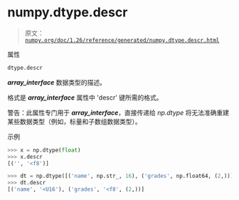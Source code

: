 # numpy.dtype.descr

> 原文：[`numpy.org/doc/1.26/reference/generated/numpy.dtype.descr.html`](https://numpy.org/doc/1.26/reference/generated/numpy.dtype.descr.html)

属性

```py
dtype.descr
```

*__array_interface__* 数据类型的描述。

格式是 *__array_interface__* 属性中 'descr' 键所需的格式。

警告：此属性专门用于 *__array_interface__*，直接传递给 *np.dtype* 将无法准确重建某些数据类型（例如，标量和子数组数据类型）。

示例

```py
>>> x = np.dtype(float)
>>> x.descr
[('', '<f8')] 
```

```py
>>> dt = np.dtype([('name', np.str_, 16), ('grades', np.float64, (2,))])
>>> dt.descr
[('name', '<U16'), ('grades', '<f8', (2,))] 
```
